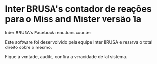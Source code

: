# Inter BRUSA's contador de reações para o Miss and Mister versão 1a
Inter BRUSA's Facebook reactions counter

Este software foi desenvolvido pela equipe Inter BRUSA e reserva o total direito sobre o mesmo.

Fique á vontade, audite, confira a veracidade de tal sistema.
